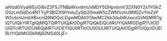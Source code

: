aHlzdGVyaWEyOi8vZ2F5JTNBaWxvdmUxMDY5QHpvbmV3ZXN0Y2x1Yi5kZG5zLm5ldDo4NTYyP3BlZXI9YmluZy5jb20maW5zZWN1cmU9MSZvYmZzPW5vbmUmbXBvcnQ9NDQzLDgwMDAtOTAwMCZkb3dubWJwcz0zNSMlRTglQTUlQkYlRTglQjMlQTQlRTUlQjAlODglRTQlQkElQUIlRUYlQkMlODglRTUlODUlQTclRTUlOUMlQjAlRTUlOEYlQUIlRTklOUIlOUUlRTUlQjAlODglRTclQjclOUElRUYlQkMlODklMjB2MS40LjE=

